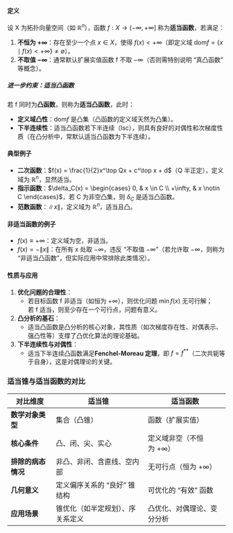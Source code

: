 #### **定义**
设 X 为拓扑向量空间（如 $\mathbb{R}^n$），函数 $f: X \to (-\infty, +\infty]$ 称为**适当函数**，若满足：
1. **不恒为 $+\infty$**：存在至少一个点 $x \in X$，使得 $f(x) < +\infty$（即定义域 $\text{dom} f = \{ x \mid f(x) < +\infty \} \neq \emptyset$）。
2. **不取值 $-\infty$**：通常默认扩展实值函数 f 不取 $-\infty$（否则需特别说明 “真凸函数” 等概念）。
##### 进一步约束：适当凸函数
若 f 同时为**凸函数**，则称为**适当凸函数**，此时：
- **定义域凸性**：$\text{dom} f$ 是凸集（凸函数的定义域天然为凸集）。
- **下半连续性**：适当凸函数若下半连续（lsc），则具有良好的对偶性和次梯度性质（在凸分析中，常默认适当凸函数为下半连续）。
#### 典型例子
- **二次函数**：$f(x) = \frac{1}{2}x^\top Qx + c^\top x + d$（Q 半正定），定义域为 $\mathbb{R}^n$，显然适当。
- **指示函数**：$\delta_C(x) = \begin{cases} 0, & x \in C \\ +\infty, & x \notin C \end{cases}$，若 C 为非空凸集，则 $\delta_C$ 是适当凸函数。
- **范数函数**：$\|x\|$，定义域为 $\mathbb{R}^n$，适当且凸。
#### 非适当函数的例子
- $f(x) \equiv +\infty$：定义域为空，非适当。
- $f(x) = -\|x\|$：在所有 x 处取 $-\infty$，违反 “不取值 $-\infty$”（若允许取 $-\infty$，则称为 “非适当凸函数”，但实际应用中常排除此类情况）。
#### 性质与应用
1. **优化问题的合理性**：
    - 若目标函数 f 非适当（如恒为 $+\infty$），则优化问题 $\min f(x)$ 无可行解；若 f 适当，则至少存在一个可行点，问题有意义。
2. **凸分析的基石**：
    - 适当凸函数是凸分析的核心对象，其性质（如次梯度存在性、对偶表示、强凸性等）支撑了凸优化算法的理论基础。
3. **下半连续性与对偶性**：
    - 适当下半连续凸函数满足**Fenchel-Moreau 定理**，即 $f = f^{**}$（二次共轭等于自身），这是对偶理论的关键。
### 适当锥与适当函数的对比

|**对比维度**|**适当锥**|**适当函数**|
|---|---|---|
|**数学对象类型**|集合（凸锥）|函数（扩展实值）|
|**核心条件**|凸、闭、尖、实心|定义域非空（不恒为 $+\infty$）|
|**排除的病态情况**|非凸、非闭、含直线、空内部|无可行点（恒为 $+\infty$）|
|**几何意义**|定义偏序关系的 “良好” 锥结构|可优化的 “有效” 函数|
|**应用场景**|锥优化（如半定规划）、序关系定义|凸优化、对偶理论、变分分析|
